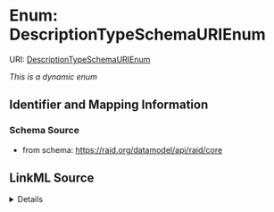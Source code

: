 # Enum: DescriptionTypeSchemaURIEnum



URI: [DescriptionTypeSchemaURIEnum](DescriptionTypeSchemaURIEnum.md)


_This is a dynamic enum_








## Identifier and Mapping Information







### Schema Source


* from schema: https://raid.org/datamodel/api/raid/core






## LinkML Source

<details>
```yaml
name: DescriptionTypeSchemaURIEnum
from_schema: https://raid.org/datamodel/api/raid/core
rank: 1000
reachable_from:
  source_ontology: https://vocabs.ardc.edu.au/repository/api/sparql/raid_research-activity-identifier-raid-controlled-lists_raid-cl-v1-1
  source_nodes:
  - https://vocabulary.raid.org/description.type.schemaUri/275
  relationship_types:
  - skos:hasTopConcept
  is_direct: true
  include_self: false
  traverse_up: false

```
</details>
